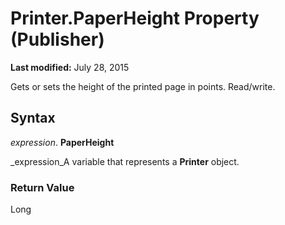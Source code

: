 
# Printer.PaperHeight Property (Publisher)

 **Last modified:** July 28, 2015

Gets or sets the height of the printed page in points. Read/write.

## Syntax

 _expression_. **PaperHeight**

 _expression_A variable that represents a  **Printer** object.


### Return Value

Long

